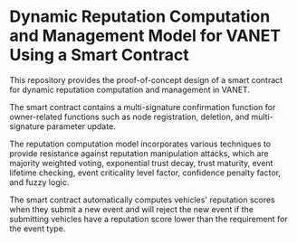 # Dynamic Reputation Computation and Management Model for VANET Using a Smart Contract

This repository provides the proof-of-concept design of a smart contract for dynamic reputation computation and management in VANET.

The smart contract contains a multi-signature confirmation function for owner-related functions such as node registration, deletion, and multi-signature parameter update.

The reputation computation model incorporates various techniques to provide resistance against reputation manipulation attacks, which are majority weighted voting, exponential trust decay, trust maturity, event lifetime checking, event criticality level factor, confidence penalty factor, and fuzzy logic. 

The smart contract automatically computes vehicles' reputation scores when they submit a new event and will reject the new event if the submitting vehicles have a reputation score lower than the requirement for the event type.

